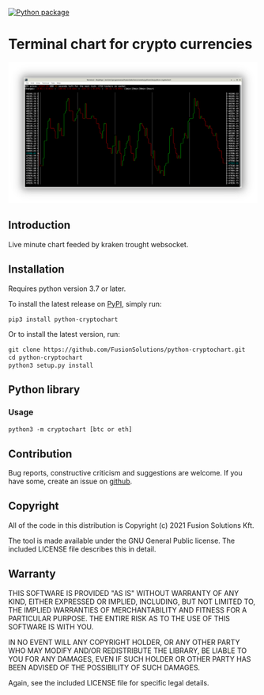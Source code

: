 [![Python package](https://github.com/FusionSolutions/python-cryptochart/actions/workflows/python-package.yml/badge.svg)](https://github.com/FusionSolutions/python-cryptochart/actions/workflows/python-package.yml)
# Terminal chart for crypto currencies

![Screenshot](screenshot.png)

## Introduction

Live minute chart feeded by kraken trought websocket.

## Installation

Requires python version 3.7 or later.

To install the latest release on [PyPI](https://pypi.org/project/python-cryptochart/),
simply run:

```shell
pip3 install python-cryptochart
```

Or to install the latest version, run:

```shell
git clone https://github.com/FusionSolutions/python-cryptochart.git
cd python-cryptochart
python3 setup.py install
```

## Python library

### Usage

```shell
python3 -m cryptochart [btc or eth]
```

## Contribution

Bug reports, constructive criticism and suggestions are welcome. If you have some, create an issue on [github](https://github.com/FusionSolutions/python-cryptochart/issues).

## Copyright

All of the code in this distribution is Copyright (c) 2021 Fusion Solutions Kft.

The tool is made available under the GNU General Public license. The included LICENSE file describes this in detail.

## Warranty

THIS SOFTWARE IS PROVIDED "AS IS" WITHOUT WARRANTY OF ANY KIND, EITHER EXPRESSED OR IMPLIED, INCLUDING, BUT NOT LIMITED TO, THE IMPLIED WARRANTIES OF MERCHANTABILITY AND FITNESS FOR A PARTICULAR PURPOSE. THE ENTIRE RISK AS TO THE USE OF THIS SOFTWARE IS WITH YOU.

IN NO EVENT WILL ANY COPYRIGHT HOLDER, OR ANY OTHER PARTY WHO MAY MODIFY AND/OR REDISTRIBUTE THE LIBRARY, BE LIABLE TO YOU FOR ANY DAMAGES, EVEN IF SUCH HOLDER OR OTHER PARTY HAS BEEN ADVISED OF THE POSSIBILITY OF SUCH DAMAGES.

Again, see the included LICENSE file for specific legal details.